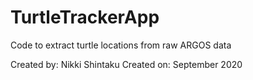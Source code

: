 # TurtleTrackerApp
Code to extract turtle locations from raw ARGOS data

Created by: Nikki Shintaku
Created on: September 2020